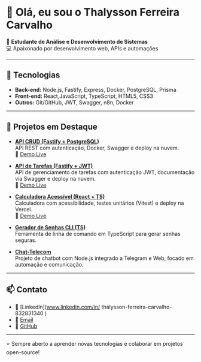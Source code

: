 # 👋 Olá, eu sou o Thalysson Ferreira Carvalho

🎯 **Estudante de Análise e Desenvolvimento de Sistemas**  
💻 Apaixonado por desenvolvimento web, APIs e automações

---

## 🚀 Tecnologias
- **Back-end:** Node.js, Fastify, Express, Docker, PostgreSQL, Prisma
- **Front-end:** React,JavaScript, TypeScript, HTML5, CSS3
- **Outros:** Git/GitHub, JWT, Swagger, n8n, Docker

---

## 📌 Projetos em Destaque
- [**API CRUD (Fastify + PostgreSQL)**](https://github.com/ThalyssonFerreira/Api-crud)  
  API REST com autenticação, Docker, Swagger e deploy na nuvem.  
  🔗 [Demo Live](https://api-crud-8m6y.onrender.com)

- [**API de Tarefas (Fastify + JWT)**](https://github.com/ThalyssonFerreira/task-api)  
  API de gerenciamento de tarefas com autenticação JWT, documentação via Swagger e deploy na nuvem.  
  🔗 [Demo Live](https://monthly-jeralee-thalysson4-ed98086e.koyeb.app/docs)

- [**Calculadora Acessível (React + TS)**](https://github.com/ThalyssonFerreira/Calculadora-ts)  
  Calculadora com acessibilidade, testes unitários (Vitest) e deploy na Vercel.  
  🔗 [Demo Live](https://calculadora-ts-olive.vercel.app/)

- [**Gerador de Senhas CLI (TS)**](https://github.com/ThalyssonFerreira/Generate-Password)  
  Ferramenta de linha de comando em TypeScript para gerar senhas seguras.

- [**Chat-Telecom**](https://github.com/ThalyssonFerreira/Chat-telecom)  
  Projeto de chatbot com Node.js integrado a Telegram e Web, focado em automação e comunicação.

---

## 📫 Contato
- 💼 [LinkedIn](www.linkedin.com/in/
thálysson-ferreira-carvalho-832831340
)  
- 📧 [Email](thalyssonf8800@gmail.com)  
- 🐙 [GitHub](https://github.com/ThalyssonFerreira)

---
⭐ Sempre aberto a aprender novas tecnologias e colaborar em projetos open-source!

